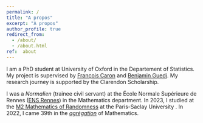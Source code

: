 ```yaml
---
permalink: /
title: "A propos"
excerpt: "A propos"
author_profile: true
redirect_from: 
  - /about/
  - /about.html
ref:  about
---
```



I am a PhD student at University of Oxford in the Departement of Statistics. My project is supervised by [François Caron](https://www.stats.ox.ac.uk/~caron/) and [Benjamin Guedj](https://bguedj.github.io). My research journey is supported by the Clarendon Scholarship.



I was a <i>Normalien</i> (trainee civil servant) at the École Normale Supérieure de Rennes ([ENS Rennes](https://international.ens-rennes.fr)) in the Mathematics department. 
In 2023, I studied at the [M2 Mathematics of Randomness](https://www.universite-paris-saclay.fr/en/education/master/mathematics-and-applications/m2-mathematics-randomness) at the Paris-Saclay University .
In 2022, I came 39th in the  <i>[agrégation](https://en.wikipedia.org/wiki/Agrégation)</i> of Mathematics.



